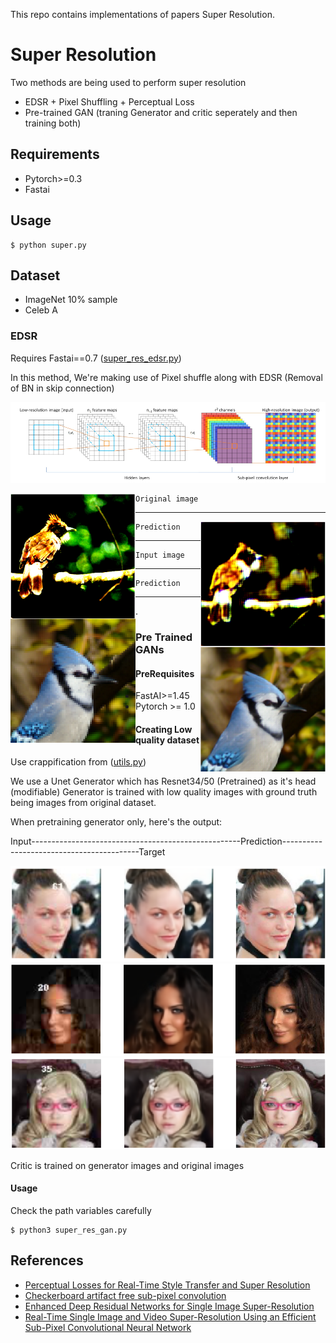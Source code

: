 This repo contains implementations of papers Super Resolution. 

# Super Resolution
Two methods are being used to perform super resolution
- EDSR + Pixel Shuffling + Perceptual Loss
- Pre-trained GAN (traning Generator and critic seperately and then training both)

## Requirements
- Pytorch>=0.3
- Fastai 

## Usage
```
$ python super.py
```

## Dataset
- ImageNet 10% sample
- Celeb A 

### EDSR 
Requires Fastai==0.7 ([super_res_edsr.py](https://github.com/prajjwal1/super_resolution/blob/master/super_res_edsr.py))

In this method, We're making use of Pixel shuffle along with EDSR (Removal of BN in skip connection)
<p align='center'>
<img src = "img/pixel_shuffle.png">
</p>

<img align="left" width="200" height="200" src="img/org1.png">

```
Original image
```
---
<img align="right" width="200" height="200" src="img/m1.png">

```
Prediction 
```
---
<img align="left" width="200" height="200" src="img/icnr1.png">

```
Input image
```
---
<img align="right" width="200" height="200" src="img/icnr2.png">

```
Prediction 
```  
---------------------------------------------------
.

### Pre Trained GANs
#### PreRequisites
- FastAI>=1.45
- Pytorch >= 1.0

#### Creating Low quality dataset
Use crappification from ([utils.py](https://github.com/prajjwal1/super_resolution/blob/master/utils.py))

We use a Unet Generator which has Resnet34/50 (Pretrained) as it's head (modifiable)
Generator is trained with low quality images with ground truth being images from original dataset.

When pretraining generator only, here's the output:

Input----------------------------------------------------Prediction------------------------------------------Target

![gen_pre1](img/gen_pre1.png)
![gen_pre2](img/gen_pre2.png)
![gen_pre3](img/gen_pre3.png)

Critic is trained on generator images and original images

#### Usage
Check the path variables carefully
```
$ python3 super_res_gan.py 
```

## References
- [Perceptual Losses for Real-Time Style Transfer and Super Resolution](https://arxiv.org/abs/1603.08155)
- [Checkerboard artifact free sub-pixel convolution](https://arxiv.org/abs/1707.02937)
- [Enhanced Deep Residual Networks for Single Image Super-Resolution](https://arxiv.org/abs/1707.02921)
- [Real-Time Single Image and Video Super-Resolution Using an Efficient Sub-Pixel Convolutional Neural Network](https://arxiv.org/abs/1609.05158)







